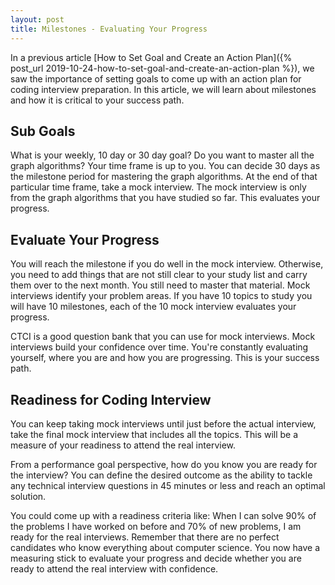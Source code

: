 ```yaml
---
layout: post
title: Milestones - Evaluating Your Progress
---
```


In a previous article [How to Set Goal and Create an Action Plan]({% post_url 2019-10-24-how-to-set-goal-and-create-an-action-plan %}), we saw the importance of setting goals to come up with an action plan for coding interview preparation. In this article, we will learn about milestones and how it is critical to your success path.

## Sub Goals

What is your weekly, 10 day or 30 day goal? Do you want to master all the graph algorithms? Your time frame is up to you. You can decide 30 days as the milestone period for mastering the graph algorithms. At the end of that particular time frame, take a mock interview. The mock interview is only from the graph algorithms that you have studied so far. This evaluates your progress. 

## Evaluate Your Progress

You will reach the milestone if you do well in the mock interview. Otherwise, you need to add things that are not still clear to your study list and carry them over to the next month. You still need to master that material. Mock interviews identify your problem areas. If you have 10 topics to study you will have 10 milestones, each of the 10 mock interview evaluates your progress. 

CTCI is a good question bank that you can use for mock interviews. Mock interviews build your confidence over time. You're constantly evaluating yourself, where you are and how you are progressing. This is your success path.

## Readiness for Coding Interview

You can keep taking mock interviews until just before the actual interview, take the final mock interview that includes all the topics. This will be a measure of your readiness to attend the real interview. 

From a performance goal perspective, how do you know you are ready for the interview? You can define the desired outcome as the ability to tackle any technical interview questions in 45 minutes or less and reach an optimal solution. 

You could come up with a readiness criteria like: When I can solve 90% of the problems I have worked on before and 70% of new problems, I am ready for the real interviews. Remember that there are no perfect candidates who know everything about computer science. You now have a measuring stick to evaluate your progress and decide whether you are ready to attend the real interview with confidence.


